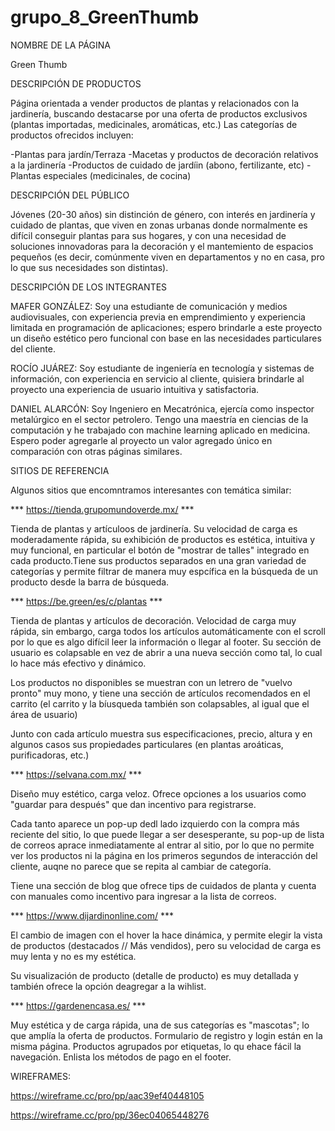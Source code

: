 # grupo_8_GreenThumb

NOMBRE DE LA PÁGINA

Green Thumb

DESCRIPCIÓN DE PRODUCTOS

Página orientada a vender productos de plantas y relacionados con la jardinería, buscando destacarse por una oferta de productos exclusivos (plantas importadas, medicinales, aromáticas, etc.) Las categorías de productos ofrecidos incluyen: 

-Plantas para jardín/Terraza
-Macetas y productos de decoración relativos a la jardinería
-Productos de cuidado de jardíin (abono, fertilizante, etc)
-Plantas especiales (medicinales, de cocina)

DESCRIPCIÓN DEL PÚBLICO

Jóvenes (20-30 años) sin distinción de género, con interés en jardinería y cuidado de plantas, que viven en zonas urbanas donde normalmente es difícil conseguir plantas para sus hogares, y con una necesidad de soluciones innovadoras para la decoración y el mantemiento de espacios pequeños (es decir, comúnmente viven en departamentos y no en casa, pro lo que sus necesidades son distintas).


DESCRIPCIÓN DE LOS INTEGRANTES

MAFER GONZÁLEZ: Soy una estudiante de comunicación y medios audiovisuales, con experiencia previa en emprendimiento y experiencia limitada en programación de aplicaciones; espero brindarle a este proyecto un diseño estético pero funcional con base en las necesidades particulares del cliente.

ROCÍO JUÁREZ: Soy estudiante de ingeniería en tecnología y sistemas de información, con experiencia en servicio al cliente, quisiera brindarle al proyecto una experiencia de usuario intuitiva y satisfactoria.

DANIEL ALARCÓN: Soy Ingeniero en Mecatrónica, ejercía como inspector metalúrgico en el sector petrolero. Tengo una maestría en ciencias de la computación y he trabajado con machine learning aplicado en medicina. Espero poder agregarle al proyecto un valor agregado único en comparación con otras páginas similares.


SITIOS DE REFERENCIA

Algunos sitios que encomntramos interesantes con temática similar: 

*** https://tienda.grupomundoverde.mx/ ***

Tienda de plantas y artículoos de jardinería. Su velocidad de carga es moderadamente rápida, su exhibición de productos es estética, intuitiva y muy funcional, en particular el botón de "mostrar de talles" integrado en cada producto.Tiene sus productos separados en una gran variedad de categorías y permite filtrar de manera muy espcífica en la búsqueda de un producto desde la barra de búsqueda.

*** https://be.green/es/c/plantas ***

Tienda de plantas y artículos de decoración. Velocidad de carga muy rápida, sin embargo, carga todos los artículos automáticamente con el scroll por lo que es algo difícil leer la información o llegar al footer. Su sección de usuario es colapsable en vez de abrir a una nueva sección como tal, lo cual lo hace más efectivo y dinámico.

Los productos no disponibles se muestran con un letrero de "vuelvo pronto" muy mono, y tiene una sección de artículos recomendados en el carrito (el carrito y la bíusqueda también son colapsables, al igual que el área de usuario)

Junto con cada artículo muestra sus especificaciones, precio, altura y en algunos casos sus propiedades particulares (en plantas aroáticas, purificadoras, etc.)

*** https://selvana.com.mx/ ***

Diseño muy estético, carga veloz. Ofrece opciones a los usuarios como "guardar para después" que dan incentivo para registrarse.

Cada tanto aparece un pop-up dedl lado izquierdo con la compra más reciente del sitio, lo que puede llegar a ser desesperante, su pop-up de lista de correos aprace inmediatamente al entrar al sitio, por lo que no permite ver los productos ni la página en los primeros segundos de interacción del cliente, auqne no parece que se repita al cambiar de categoría.

Tiene una sección de blog que ofrece tips de cuidados de planta y cuenta con manuales como incentivo para ingresar a la lista de correos.

*** https://www.dijardinonline.com/ ***

El cambio de imagen con el hover la hace dinámica, y permite elegir la vista de productos (destacados // Más vendidos), pero su velocidad de carga es muy lenta y no es my estética. 

Su visualización de producto (detalle de producto) es muy detallada y también ofrece la opción deagregar a la wihlist.

*** https://gardenencasa.es/ ***

Muy estética y de carga rápida, una de sus categorías es "mascotas"; lo que amplía la oferta de productos. Formulario de registro y login están en la misma página. Productos agrupados por etiquetas, lo qu ehace fácil la navegación. Enlista los métodos de pago en el footer.

WIREFRAMES: 

https://wireframe.cc/pro/pp/aac39ef40448105

https://wireframe.cc/pro/pp/36ec04065448276
